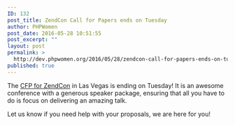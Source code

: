 ```yaml
---
ID: 132
post_title: ZendCon Call for Papers ends on Tuesday
author: PHPWomen
post_date: 2016-05-28 10:51:55
post_excerpt: ""
layout: post
permalink: >
  http://dev.phpwomen.org/2016/05/28/zendcon-call-for-papers-ends-on-tuesday/
published: true
---
```

<div id="js_2z" class="_5pbx userContent" data-ft="{&quot;tn&quot;:&quot;K&quot;}">

The <a href="http://cfp.zendcon.com/">CFP for ZendCon</a> in Las Vegas is ending on Tuesday! It is an awesome conference with a generous speaker package, ensuring that all you have to do is focus on delivering an amazing talk.

Let us know if you need help with your proposals, we are here for you!

</div>